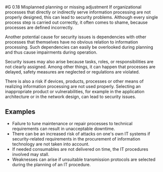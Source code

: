 #G 0.18 Misplanned planning or missing adjustment
If organizational processes that directly or indirectly serve information processing are not properly designed, this can lead to security problems. Although every single process step is carried out correctly, it often comes to shame, because processes are defined incorrectly.

Another potential cause for security issues is dependencies with other processes that themselves have no obvious relation to information processing. Such dependencies can easily be overlooked during planning and thus cause impairments during operation.

Security issues may also arise because tasks, roles, or responsibilities are not clearly assigned. Among other things, it can happen that processes are delayed, safety measures are neglected or regulations are violated.

There is also a risk if devices, products, processes or other means of realizing information processing are not used properly. Selecting an inappropriate product or vulnerabilities, for example in the application architecture or in the network design, can lead to security issues.



## Examples 
* Failure to tune maintenance or repair processes to technical requirements can result in unacceptable downtime.
* There can be an increased risk of attacks on one's own IT systems if security-related requirements in the procurement of information technology are not taken into account.
* If needed consumables are not delivered on time, the IT procedures involved may stall.
* Weaknesses can arise if unsuitable transmission protocols are selected during the planning of an IT procedure.




